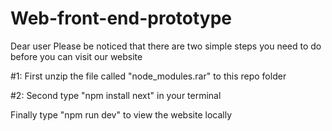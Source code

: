 # Web-front-end-prototype

Dear user
Please be noticed that there are two simple steps you need to do before you can visit our website

#1: First unzip the file called "node_modules.rar" to this repo folder

#2: Second type "npm install next" in your terminal

Finally type "npm run dev" to view the website locally
